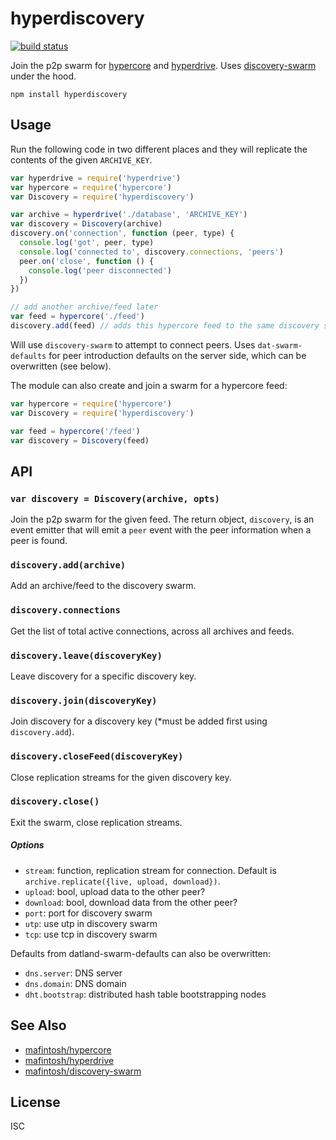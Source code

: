 # hyperdiscovery

[![build status](https://travis-ci.org/datproject/hyperdiscovery.svg?branch=master)](http://travis-ci.org/datproject/hyperdiscovery)

Join the p2p swarm for [hypercore][core] and [hyperdrive][drive]. Uses
[discovery-swarm][swarm] under the hood.

```
npm install hyperdiscovery
```

## Usage

Run the following code in two different places and they will replicate the contents of the given `ARCHIVE_KEY`.

```js
var hyperdrive = require('hyperdrive')
var hypercore = require('hypercore')
var Discovery = require('hyperdiscovery')

var archive = hyperdrive('./database', 'ARCHIVE_KEY')
var discovery = Discovery(archive)
discovery.on('connection', function (peer, type) {
  console.log('got', peer, type) 
  console.log('connected to', discovery.connections, 'peers')
  peer.on('close', function () {
    console.log('peer disconnected')
  })
})

// add another archive/feed later
var feed = hypercore('./feed')
discovery.add(feed) // adds this hypercore feed to the same discovery swarm
```

Will use `discovery-swarm` to attempt to connect peers. Uses `dat-swarm-defaults` for peer introduction defaults on the server side, which can be overwritten (see below).

The module can also create and join a swarm for a hypercore feed:

```js
var hypercore = require('hypercore')
var Discovery = require('hyperdiscovery')

var feed = hypercore('/feed')
var discovery = Discovery(feed)
```

## API

### `var discovery = Discovery(archive, opts)`

Join the p2p swarm for the given feed. The return object, `discovery`, is an event emitter that will emit a `peer` event with the peer information when a peer is found.

### `discovery.add(archive)`

Add an archive/feed to the discovery swarm.

### `discovery.connections`

Get the list of total active connections, across all archives and feeds.

### `discovery.leave(discoveryKey)`

Leave discovery for a specific discovery key.

### `discovery.join(discoveryKey)`

Join discovery for a discovery key (*must be added first using `discovery.add`).

### `discovery.closeFeed(discoveryKey)`

Close replication streams for the given discovery key. 

### `discovery.close()`

Exit the swarm, close replication streams. 

##### Options

  * `stream`: function, replication stream for connection. Default is `archive.replicate({live, upload, download})`.
  * `upload`: bool, upload data to the other peer?
  * `download`: bool, download data from the other peer?
  * `port`: port for discovery swarm
  * `utp`: use utp in discovery swarm
  * `tcp`: use tcp in discovery swarm

Defaults from datland-swarm-defaults can also be overwritten:

  * `dns.server`: DNS server
  * `dns.domain`: DNS domain
  * `dht.bootstrap`: distributed hash table bootstrapping nodes

## See Also
- [mafintosh/hypercore][core]
- [mafintosh/hyperdrive][drive]
- [mafintosh/discovery-swarm][swarm]

## License
ISC

[core]: https://github.com/mafintosh/hypercore
[drive]: https://github.com/mafintosh/hyperdrive
[db]: https://github.com/mafintosh/hyperdb
[swarm]: https://github.com/mafintosh/discovery-swarm
